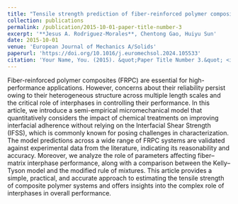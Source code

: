 ```yaml
---
title: "Tensile strength prediction of fiber-reinforced polymer composites through layered interphase and chemical bonding: A semi-empirical micromechanical model"
collection: publications
permalink: /publication/2015-10-01-paper-title-number-3
excerpt: '**Jesus A. Rodriguez-Morales**, Chentong Gao, Huiyu Sun'
date: 2015-10-01
venue: 'European Journal of Mechanics A/Solids'
paperurl: 'https://doi.org/10.1016/j.euromechsol.2024.105533'
citation: 'Your Name, You. (2015). &quot;Paper Title Number 3.&quot; <i>Journal 1</i>. 1(3).'
---
```


Fiber-reinforced polymer composites (FRPC) are essential for high-performance applications. However, concerns about their reliability persist owing to their heterogeneous structure across multiple length scales and the critical role of interphases in controlling their performance. In this article, we introduce a semi-empirical micromechanical model that quantitatively considers the impact of chemical treatments on improving interfacial adherence without relying on the Interfacial Shear Strength (IFSS), which is commonly known for posing challenges in characterization. The model predictions across a wide range of FRPC systems are validated against experimental data from the literature, indicating its reasonability and accuracy. Moreover, we analyze the role of parameters affecting fiber–matrix interphase performance, along with a comparison between the Kelly–Tyson model and the modified rule of mixtures. This article provides a simple, practical, and accurate approach to estimating the tensile strength of composite polymer systems and offers insights into the complex role of interphases in overall performance.
